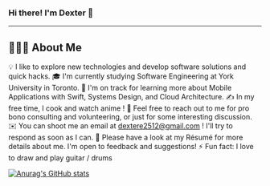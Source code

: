 ### Hi there! I'm Dexter 👋

---

## 👨🏻‍💻  About Me

💡  I like to explore new technologies and develop software solutions and quick hacks.
🎓  I'm currently studying Software Engineering at York University in Toronto.
🌱  I'm on track for learning more about Mobile Applications with Swift, Systems Design, and Cloud Architecture.
✍️  In my free time, I cook and watch anime !
💬  Feel free to reach out to me for pro bono consulting and volunteering, or just for some interesting discussion.
✉️  You can shoot me an email at dextere2512@gmail.com ! I'll try to respond as soon as I can.
📄  Please have a look at my Résumé for more details about me. I'm open to feedback and suggestions!
⚡ Fun fact: I love to draw and play guitar / drums


[![Anurag's GitHub stats](https://github-readme-stats.vercel.app/api?username=Eromosele-Dexter)](https://github.com/anuraghazra/github-readme-stats)

<!--
**Eromosele-Dexter/Eromosele-Dexter** is a ✨ _special_ ✨ repository because its `README.md` (this file) appears on your GitHub profile.


